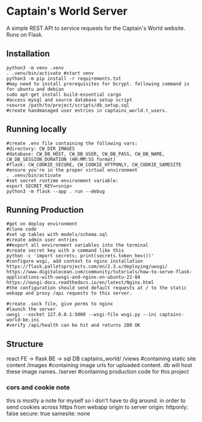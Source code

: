 # Captain's World Server
A simple REST API to service requests for the Captain's World website. Runs on Flask.

## Installation
```
python3 -m venv .venv
. .venv/bin/activate #start venv
python3 -m pip install -r requirements.txt
#may need to install prerequisites for bcrypt. following command is for ubuntu and debian
sudo apt-get install build-essential cargo
#access mysql and source database setup script
>source /path/to/project/scripts/db_setup.sql
#create handmanaged user entries in captains_world.t_users.
```

## Running locally
```
#create .env file containing the following vars: 
#directory: CW_DIR_IMAGES
#database: CW_DB_HOST, CW_DB_USER, CW_DB_PASS, CW_DB_NAME, CW_DB_SESSION_DURATION (HH:MM:SS format)
#flask: CW_COOKIE_SECURE, CW_COOKIE_HTTPONLY, CW_COOKIE_SAMESITE
#ensure you're in the proper virtual environment
. .venv/bin/activate
#set secret runtime environment variable:
export SECRET_KEY=<snip>
python3 -m flask --app . run --debug
```

## Running Production
```
#get on deploy environment
#clone code
#set up tables with models/schema.sql
#create admin user entries
##export all environment variables into the terminal
#create secret key with a command like this
python -c 'import secrets; print(secrets.token_hex())'
#configure wsgi, add context to nginx installation
https://flask.palletsprojects.com/en/2.3.x/deploying/uwsgi/
https://www.digitalocean.com/community/tutorials/how-to-serve-flask-applications-with-uwsgi-and-nginx-on-ubuntu-22-04
https://uwsgi-docs.readthedocs.io/en/latest/Nginx.html
#the configuration should send default requests at / to the static webapp and proxy /api requests to this server.

#create .sock file, give perms to nginx
#launch the server
uwsgi --socket 127.0.0.1:5000 --wsgi-file wsgi.py --ini captains-world-be.ini
#verify /api/health can be hit and returns 200 OK
```

## Structure
react FE -> flask BE -> sql DB
captains_world/
    /views #containing static site content
    /images #containing image urls for uploaded content. db will host these image names.
    /server #containing production code for this project

### cors and cookie note
this is mostly a note for myself so i don't have to dig around.
in order to send cookies across https from webapp origin to server origin:
httponly: false
secure: true
samesite: none